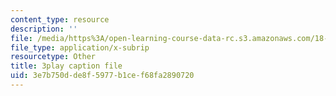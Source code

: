 ```yaml
---
content_type: resource
description: ''
file: /media/https%3A/open-learning-course-data-rc.s3.amazonaws.com/18-06sc-linear-algebra-fall-2011/3e7b750dde8f5977b1cef68fa2890720_4PnArrxCZLE.vtt
file_type: application/x-subrip
resourcetype: Other
title: 3play caption file
uid: 3e7b750d-de8f-5977-b1ce-f68fa2890720
---
```

